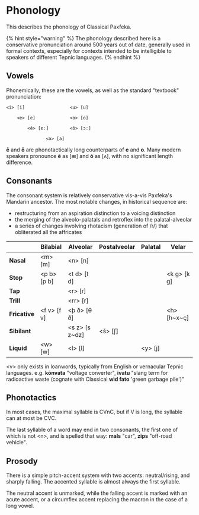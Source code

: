 # Phonology

This describes the phonology of Classical Paxfeka.

{% hint style="warning" %}
The phonology described here is a conservative pronunciation around 500 years out of date, generally used in formal contexts, especially for contexts intended to be intelligible to speakers of different Tepnic languages.
{% endhint %}

## Vowels

Phonemically, these are the vowels, as well as the standard "textbook" pronunciation:

```
<i> [i]                 <u> [u]

    <e> [e]             <o> [o]

        <ē> [ɛː]        <ō> [ɔː]

               <a> [a]
```

**ē** and **ō** are phonotactically long counterparts of **e** and **o**. Many modern speakers pronounce **ē** as [æ] and **ō** as [ʌ], with no significant length difference.

## Consonants

The consonant system is relatively conservative vis-a-vis Paxfeka's Mandarin ancestor. The most notable changes, in historical sequence are:

- restructuring from an aspiration distinction to a voicing distinction
- the merging of the alveolo-palatals and retroflex into the palatal-alveolar
- a series of changes involving rhotacism (generation of /r/) that obliterated all the affricates

|               | Bilabial     | Alveolar        | Postalveolar | Palatal  | Velar        |
| ------------- | ------------ | --------------- | ------------ | -------- | ------------ |
| **Nasal**     | \<m> [m]     | \<n> [n]        |              |          |              |
| **Stop**      | \<p b> [p b] | \<t d> [t d]    |              |          | \<k g> [k ɡ] |
| **Tap**       |              | \<r> [ɾ]        |              |          |              |
| **Trill**     |              | \<rr> [r]       |              |          |              |
| **Fricative** | \<f v> [f v] | \<þ ð> [θ ð]    |              |          | \<h> [h~x~ç] |
| **Sibilant**  |              | \<s z> [s z~dz] | \<š> [ʃ]     |          |              |
| **Liquid**    | \<w> [w]     | \<l> [l]        |              | \<y> [j] |              |

\<v> only exists in loanwords, typically from English or vernacular Tepnic languages. e.g. **kōnvata** "voltage converter", **ivatu** "slang term for radioactive waste (cognate with Classical **wìd fato** 'green garbage pile')"

## Phonotactics

In most cases, the maximal syllable is CVnC, but if V is long, the syllable can at most be CVC.

The last syllable of a word may end in two consonants, the first one of which is not \<n>, and is spelled that way: **mals** "car", **zips** "off-road vehicle".

## Prosody

There is a simple pitch-accent system with two accents: neutral/rising, and sharply falling. The accented syllable is almost always the first syllable.

The neutral accent is unmarked, while the falling accent is marked with an acute accent, or a circumflex accent replacing the macron in the case of a long vowel.
